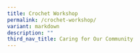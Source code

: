 ```yaml
---
title: Crochet Workshop
permalink: /crochet-workshop/
variant: markdown
description: ""
third_nav_title: Caring for Our Community
---
```

